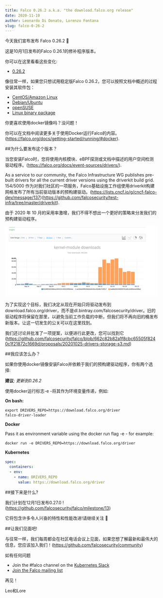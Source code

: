 ```yaml
---
title: Falco 0.26.2 a.k.a. "the download.falco.org release"
date: 2020-11-10
author: Leonardo Di Donato, Lorenzo Fontana
slug: falco-0-26-2
---
```


今天我们宣布发布 Falco 0.26.2 🥳

这是10月1日发布的Falco 0.26.1的修补程序版本。

你可以在这里看看这些变化:

- [0.26.2](https://github.com/falcosecurity/falco/releases/tag/0.26.2)

像往常一样，如果您只想试用稳定版Falco 0.26.2，您可以按照文档中概述的过程安装其软件包：

- [CentOS/Amazon Linux](https://falco.org/docs/getting-started/installation/#centos-rhel)
- [Debian/Ubuntu](https://falco.org/docs/getting-started/installation/#debian)
- [openSUSE](https://falco.org/docs/getting-started/installation/#suse)
- [Linux binary package](https://falco.org/docs/getting-started/installation/#linux-binary)

你更喜欢使用docker镜像吗？没问题！

你可以在文档中阅读更多关于使用Docker运行Falco的内容。(https://falco.org/docs/getting-started/running/#docker).

##为什么要发布这个版本？

当您安装Falco时，您将使用内核模块、eBPF探测或文档中描述的用户空间检测驱动程序。(https://falco.org/docs/event-sources/drivers/).

As a service to our community, the Falco Infrastructure WG publishes pre-built drivers for all the current driver versions using the driverkit build grid.
154/5000 
作为对我们社区的一项服务，Falco基础设施工作组使用driverkit构建网格发布了所有当前驱动版本的预构建驱动。(https://lists.cncf.io/g/cncf-falco-dev/message/137)(https://github.com/falcosecurity/test-infra/tree/master/driverkit).

由于 2020 年 10 月的采用率激增，我们不得不想出一个更好的策略来分发我们的预构建驱动程序。

![Spike in Falco drivers adoption](https://raw.githubusercontent.com/falcosecurity/falco/662c82b82a1f8cbc65505f8240c1f21872c1669d/proposals/20201025-drivers-storage-s3_downloads.png)

为了实现这个目标，我们决定从现在开始只将驱动发布到download.falco.org/driver，而不是dl.bintray.com/falcosecurity/driver。旧的驱动程序将保留在那里，以避免当前工作负载的中断，但我们将不再向旧的桶发布新版本。让这一切发生的公关可以在这里找到。

我们还讨论并批准了一项提案，以便进行此更改，您可以找到它(https://github.com/falcosecurity/falco/blob/662c82b82a1f8cbc65505f8240c1f21872c1669d/proposals/20201025-drivers-storage-s3.md)

##我应该怎么办？

如果你使用docker镜像安装Falco并依赖于我们的预构建驱动程序，你有两个选择:

**建议**: *更新到0.26.2*

使用docker运行标志-e -将其作为环境变量传递，例如:

**On bash:**

```console
export DRIVERS_REPO=https://download.falco.org/driver
falco-driver-loader
```

**Docker**

Pass it as environment variable using the docker run flag -e - for example:

```console
docker run -e DRIVERS_REPO=https://download.falco.org/driver
```

**Kubernetes**

```yaml
spec:
  containers:
  - env:
    - name: DRIVERS_REPO
      value: https://download.falco.org/driver
```


##接下来是什么?

我们计划在12月1日发布0.27.0 !(https://github.com/falcosecurity/falco/milestone/13)

它将包含许多令人兴奋的特性和性能改进!请继续关注 🤙


##让我们见面吧!

与往常一样，我们每周都会在社区电话会议上见面，如果您想了解最新和最伟大的信息，您应该加入我们！(https://github.com/falcosecurity/community)

如有任何问题

 - Join the #falco channel on the [Kubernetes Slack](https://slack.k8s.io)
 - [Join the Falco mailing list](https://lists.cncf.io/g/cncf-falco-dev)


再见！

Leo和Lore

